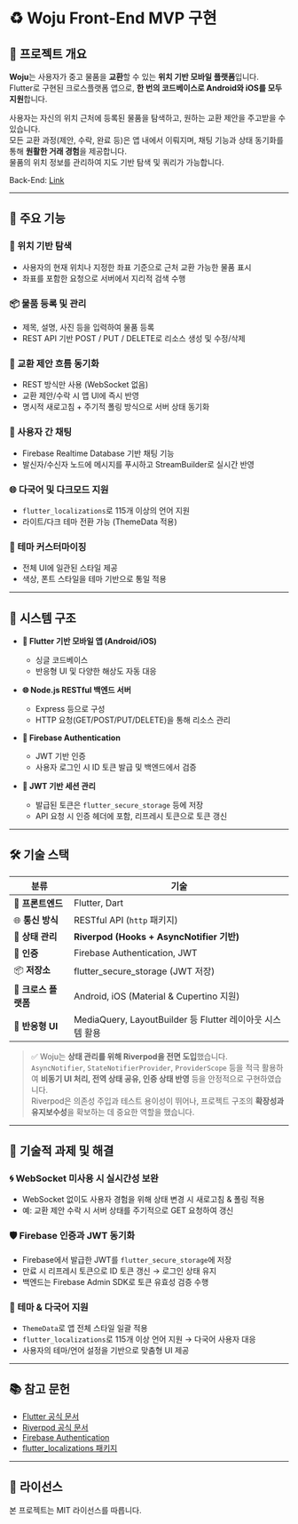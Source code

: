 # ♻️ Woju Front-End MVP 구현

## 📌 프로젝트 개요

**Woju**는 사용자가 중고 물품을 **교환**할 수 있는 **위치 기반 모바일 플랫폼**입니다.  
Flutter로 구현된 크로스플랫폼 앱으로, **한 번의 코드베이스로 Android와 iOS를 모두 지원**합니다.  

사용자는 자신의 위치 근처에 등록된 물품을 탐색하고, 원하는 교환 제안을 주고받을 수 있습니다.  
모든 교환 과정(제안, 수락, 완료 등)은 앱 내에서 이뤄지며, 채팅 기능과 상태 동기화를 통해 **원활한 거래 경험**을 제공합니다.  
물품의 위치 정보를 관리하여 지도 기반 탐색 및 쿼리가 가능합니다.

Back-End: [Link](https://github.com/MyKnow/woju)

---

## 🚀 주요 기능

### 📍 위치 기반 탐색  
- 사용자의 현재 위치나 지정한 좌표 기준으로 근처 교환 가능한 물품 표시  
- 좌표를 포함한 요청으로 서버에서 지리적 검색 수행  

### 📦 물품 등록 및 관리  
- 제목, 설명, 사진 등을 입력하여 물품 등록  
- REST API 기반 POST / PUT / DELETE로 리소스 생성 및 수정/삭제  

### 🔄 교환 제안 흐름 동기화  
- REST 방식만 사용 (WebSocket 없음)  
- 교환 제안/수락 시 앱 UI에 즉시 반영  
- 명시적 새로고침 + 주기적 폴링 방식으로 서버 상태 동기화  

### 💬 사용자 간 채팅  
- Firebase Realtime Database 기반 채팅 기능  
- 발신자/수신자 노드에 메시지를 푸시하고 StreamBuilder로 실시간 반영  

### 🌐 다국어 및 다크모드 지원  
- `flutter_localizations`로 115개 이상의 언어 지원  
- 라이트/다크 테마 전환 가능 (ThemeData 적용)  

### 🎨 테마 커스터마이징  
- 전체 UI에 일관된 스타일 제공  
- 색상, 폰트 스타일을 테마 기반으로 통일 적용  

---

## 🧩 시스템 구조

- **📱 Flutter 기반 모바일 앱 (Android/iOS)**  
  - 싱글 코드베이스  
  - 반응형 UI 및 다양한 해상도 자동 대응  

- **🌐 Node.js RESTful 백엔드 서버**  
  - Express 등으로 구성  
  - HTTP 요청(GET/POST/PUT/DELETE)을 통해 리소스 관리  

- **🔐 Firebase Authentication**  
  - JWT 기반 인증  
  - 사용자 로그인 시 ID 토큰 발급 및 백엔드에서 검증  

- **🔑 JWT 기반 세션 관리**  
  - 발급된 토큰은 `flutter_secure_storage` 등에 저장  
  - API 요청 시 인증 헤더에 포함, 리프레시 토큰으로 토큰 갱신  

---

## 🛠 기술 스택

| 분류 | 기술 |
|------|------|
| 📱 **프론트엔드** | Flutter, Dart |
| 🌐 **통신 방식** | RESTful API (`http` 패키지) |
| 🔄 **상태 관리** | **Riverpod (Hooks + AsyncNotifier 기반)** |
| 🔐 **인증** | Firebase Authentication, JWT |
| 📦 **저장소** | flutter_secure_storage (JWT 저장) |
| 📱 **크로스 플랫폼** | Android, iOS (Material & Cupertino 지원) |
| 📏 **반응형 UI** | MediaQuery, LayoutBuilder 등 Flutter 레이아웃 시스템 활용 |

> ✅ Woju는 **상태 관리를 위해 Riverpod을 전면 도입**했습니다.  
> `AsyncNotifier`, `StateNotifierProvider`, `ProviderScope` 등을 적극 활용하여 **비동기 UI 처리, 전역 상태 공유, 인증 상태 반영** 등을 안정적으로 구현하였습니다.  
> Riverpod은 의존성 주입과 테스트 용이성이 뛰어나, 프로젝트 구조의 **확장성과 유지보수성**을 확보하는 데 중요한 역할을 했습니다.

---

## 🔧 기술적 과제 및 해결

### 🌀 WebSocket 미사용 시 실시간성 보완  
- WebSocket 없이도 사용자 경험을 위해 상태 변경 시 새로고침 & 폴링 적용  
- 예: 교환 제안 수락 시 서버 상태를 주기적으로 GET 요청하여 갱신  

### 🛡 Firebase 인증과 JWT 동기화  
- Firebase에서 발급한 JWT를 `flutter_secure_storage`에 저장  
- 만료 시 리프레시 토큰으로 ID 토큰 갱신 → 로그인 상태 유지  
- 백엔드는 Firebase Admin SDK로 토큰 유효성 검증 수행  

### 🎨 테마 & 다국어 지원  
- `ThemeData`로 앱 전체 스타일 일괄 적용  
- `flutter_localizations`로 115개 이상 언어 지원 → 다국어 사용자 대응  
- 사용자의 테마/언어 설정을 기반으로 맞춤형 UI 제공  

---

## 📚 참고 문헌

- [Flutter 공식 문서](https://docs.flutter.dev/)
- [Riverpod 공식 문서](https://riverpod.dev/)
- [Firebase Authentication](https://firebase.google.com/docs/auth)
- [flutter_localizations 패키지](https://api.flutter.dev/flutter/flutter_localizations/flutter_localizations-library.html)

---

## 📌 라이선스

본 프로젝트는 MIT 라이선스를 따릅니다.

